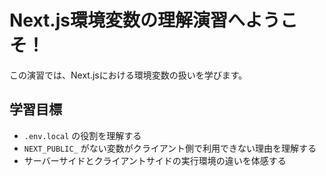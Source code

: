 # Next.js環境変数の理解演習へようこそ！

この演習では、Next.jsにおける環境変数の扱いを学びます。

## 学習目標
- `.env.local` の役割を理解する
- `NEXT_PUBLIC_` がない変数がクライアント側で利用できない理由を理解する
- サーバーサイドとクライアントサイドの実行環境の違いを体感する
